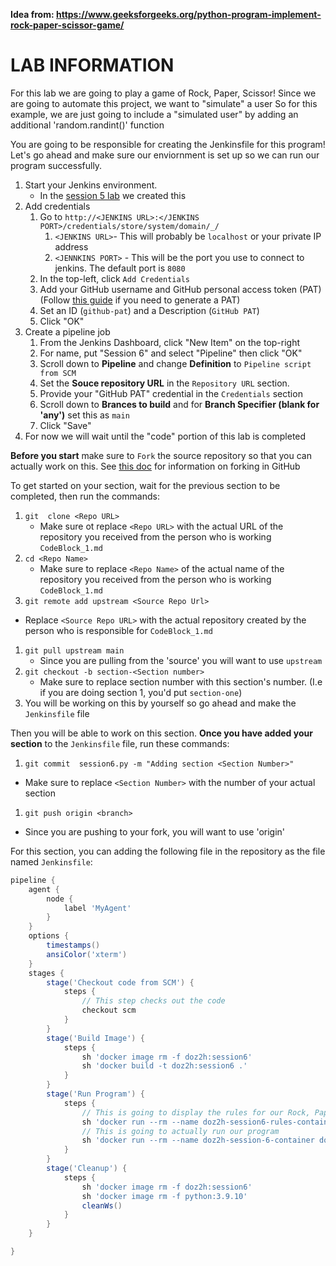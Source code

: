 __Idea from: https://www.geeksforgeeks.org/python-program-implement-rock-paper-scissor-game/__
# LAB INFORMATION
For this lab we are going to play a game of Rock, Paper, Scissor!
Since we are going to automate this project, we want to "simulate" a user
So for this example, we are just going to include a "simulated user" by adding an additional 'random.randint()' function

You are going to be responsible for creating the Jenkinsfile for this program! Let's go ahead and make sure our enviornment is set up so we can run our program successfully.

1. Start your Jenkins environment.
   * In the [session 5  lab](https://docs.google.com/presentation/d/1rZeir4u4SszRJ1ckBQLNhitRTFdQ7gz7wb8y3pa_0po/edit?usp=sharing) we created this
1.  Add credentials
    1.  Go to `http://<JENKINS URL>:</JENKINS PORT>/credentials/store/system/domain/_/`
        1.  `<JENKINS URL>`- This will probably be `localhost` or your private IP address
        2.  `<JENNKINS PORT>` - This will be the port you use to connect to jenkins. The default port is `8080`
    2. In the top-left, click `Add Credentials`
    3. Add  your GitHub username and GitHub personal access token (PAT) (Follow [this guide](https://docs.github.com/en/authentication/keeping-your-account-and-data-secure/creating-a-personal-access-token) if you need to generate a PAT)
    4. Set an ID (`github-pat`) and a Description (`GitHub PAT`)
    5. Click "OK"
2. Create a pipeline job
   1. From the Jenkins Dashboard, click "New Item" on the top-right
   2. For name, put "Session 6" and select "Pipeline" then click "OK"
   3. Scroll down to **Pipeline** and change **Definition** to `Pipeline script from SCM`
   4. Set the **Souce repository URL** in the `Repository URL` section.
   5. Provide your "GitHub PAT" credential in the `Credentials` section
   6. Scroll down to **Brances to build** and for **Branch Specifier (blank for 'any')** set this as `main`
   7. Click "Save"
3. For now we will wait until the "code" portion of this lab is completed 




**Before you start** make sure to `Fork` the source repository so that you can actually work on this. See [this doc](https://docs.github.com/en/get-started/quickstart/fork-a-repo) for information on forking in GitHub

To get started on your section, wait for the previous section to be completed, then run the commands:

1. `git  clone <Repo URL>`
   * Make sure ot replace `<Repo URL>`  with the actual URL of the repository you received from the person who is working `CodeBlock_1.md`
2. `cd <Repo Name>`
   * Make sure to replace `<Repo Name>` of the actual name of the repository you received from the person who is working `CodeBlock_1.md`
3. `git remote add upstream <Source Repo Url>`
  * Replace `<Source Repo URL>` with the actual repository created by the person who is responsible for `CodeBlock_1.md`
1. `git pull upstream main`
   * Since you are pulling from the 'source' you will want  to use `upstream`
1. `git checkout -b section-<Section number>`
   * Make sure to replace section number with this section's number. (I.e if you are doing section 1, you'd put `section-one`)
1. You will be working on this by yourself so go ahead and make the `Jenkinsfile` file

Then you will be able to work on this section. **Once you have added your section** to the `Jenkinsfile` file, run these commands:

1. `git commit  session6.py -m "Adding section <Section Number>"`
* Make sure to replace `<Section Number>` with the number of your actual section
1. `git push origin <branch>`
* Since you are pushing to your fork, you will want to use 'origin'

For this section, you can adding the following file in the repository as the file named `Jenkinsfile`:

```groovy
pipeline {
    agent {
        node {
            label 'MyAgent'
        }
    }
    options {
        timestamps()
        ansiColor('xterm')
    }
    stages {
        stage('Checkout code from SCM') {
            steps {
                // This step checks out the code
                checkout scm
            }
        }
        stage('Build Image') {
            steps {
                sh 'docker image rm -f doz2h:session6'
                sh 'docker build -t doz2h:session6 .'
            }
        }
        stage('Run Program') {
            steps {
                // This is going to display the rules for our Rock, Paper, Scissor game
                sh 'docker run --rm --name doz2h-session6-rules-container doz2h:session6 python session6.py --rules'
                // This is going to actually run our program
                sh 'docker run --rm --name doz2h-session-6-container doz2h:session6'
            }
        }
        stage('Cleanup') {
            steps {
                sh 'docker image rm -f doz2h:session6'
                sh 'docker image rm -f python:3.9.10'
                cleanWs()
            }
        }
    }

}
```

